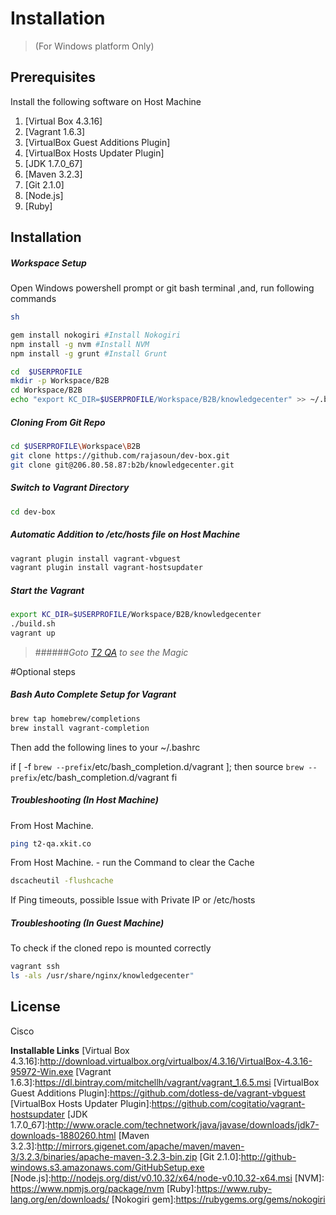 Installation
============
> (For Windows platform Only)

Prerequisites
-------------
Install the following software on Host Machine
1. [Virtual Box 4.3.16] 
2. [Vagrant 1.6.3]
3. [VirtualBox Guest Additions Plugin]
4. [VirtualBox Hosts Updater Plugin]
5. [JDK 1.7.0_67]
6. [Maven 3.2.3]
7. [Git 2.1.0]
8. [Node.js]
9. [Ruby]
 
Installation
--------------
##### Workspace Setup
Open Windows powershell prompt or git bash terminal ,and,
run following commands
```sh
sh

gem install nokogiri #Install Nokogiri
npm install -g nvm #Install NVM
npm install -g grunt #Install Grunt

cd  $USERPROFILE
mkdir -p Workspace/B2B 
cd Workspace/B2B
echo "export KC_DIR=$USERPROFILE/Workspace/B2B/knowledgecenter" >> ~/.bashrc
```
##### Cloning From  Git Repo
```sh
cd $USERPROFILE\Workspace\B2B
git clone https://github.com/rajasoun/dev-box.git
git clone git@206.80.58.87:b2b/knowledgecenter.git
```
##### Switch to Vagrant Directory
```sh
cd dev-box
```

##### Automatic Addition to /etc/hosts file on Host Machine
```sh
vagrant plugin install vagrant-vbguest
vagrant plugin install vagrant-hostsupdater
```

##### Start the Vagrant
```sh
export KC_DIR=$USERPROFILE/Workspace/B2B/knowledgecenter
./build.sh
vagrant up

```

> ######_Goto [T2 QA](https://t2-qa.xkit.co "T2-QA") to see the Magic_

#Optional steps

##### Bash Auto Complete Setup for Vagrant
```sh
brew tap homebrew/completions
brew install vagrant-completion
```

Then add the following lines to your ~/.bashrc

if [ -f `brew --prefix`/etc/bash_completion.d/vagrant ]; then
    source `brew --prefix`/etc/bash_completion.d/vagrant
fi

##### Troubleshooting (In Host Machine)
From Host Machine. 
```sh
ping t2-qa.xkit.co 
```
From Host Machine. - run the Command to clear the Cache 
```sh
dscacheutil -flushcache
```
If Ping timeouts, possible Issue with Private IP or /etc/hosts


##### Troubleshooting (In Guest Machine)
To check if the cloned repo is mounted correctly
```sh
vagrant ssh
ls -als /usr/share/nginx/knowledgecenter" 
```

License
-------
Cisco

**Installable Links**
[Virtual Box 4.3.16]:http://download.virtualbox.org/virtualbox/4.3.16/VirtualBox-4.3.16-95972-Win.exe
[Vagrant 1.6.3]:https://dl.bintray.com/mitchellh/vagrant/vagrant_1.6.5.msi
[VirtualBox Guest Additions Plugin]:https://github.com/dotless-de/vagrant-vbguest
[VirtualBox Hosts Updater Plugin]:https://github.com/cogitatio/vagrant-hostsupdater
[JDK 1.7.0_67]:http://www.oracle.com/technetwork/java/javase/downloads/jdk7-downloads-1880260.html
[Maven 3.2.3]:http://mirrors.gigenet.com/apache/maven/maven-3/3.2.3/binaries/apache-maven-3.2.3-bin.zip
[Git 2.1.0]:http://github-windows.s3.amazonaws.com/GitHubSetup.exe
[Node.js]:http://nodejs.org/dist/v0.10.32/x64/node-v0.10.32-x64.msi
[NVM]: https://www.npmjs.org/package/nvm
[Ruby]:https://www.ruby-lang.org/en/downloads/
[Nokogiri gem]:https://rubygems.org/gems/nokogiri


